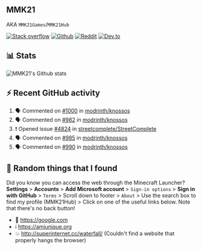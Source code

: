 ## MMK21
AKA `MMK21Games`/`MMK21Hub`

[![Stack overflow](https://img.shields.io/badge/Stack_Overflow-FE7A16?style=for-the-badge&logo=stack-overflow&logoColor=white)](https://stackoverflow.com/users/11519302/mmk21)
[![Github](https://img.shields.io/badge/GitHub-100000?style=for-the-badge&logo=github&logoColor=white)](https://github.com/MMK21Hub)
[![Reddit](https://img.shields.io/badge/Reddit-FF4500?style=for-the-badge&logo=reddit&logoColor=white)](https://www.reddit.com/user/mmk21games)
[![Dev.to](https://img.shields.io/badge/dev.to-0A0A0A?style=for-the-badge&logo=dev.to&logoColor=white)](https://dev.to/mmk21)

## 📊 Stats 

![MMK21's Github stats](https://github-readme-stats.vercel.app/api?username=MMK21Hub&show_icons=true&theme=dark&bg_color=171b22&text_color=CCCCCC&hide_border=true)

## ⚡ Recent GitHub activity

<!--START_SECTION:activity-->
1. 🗣 Commented on [#1000](https://github.com/modrinth/knossos/issues/1000) in [modrinth/knossos](https://github.com/modrinth/knossos)
2. 🗣 Commented on [#982](https://github.com/modrinth/knossos/issues/982) in [modrinth/knossos](https://github.com/modrinth/knossos)
3. ❗️ Opened issue [#4824](https://github.com/streetcomplete/StreetComplete/issues/4824) in [streetcomplete/StreetComplete](https://github.com/streetcomplete/StreetComplete)
4. 🗣 Commented on [#985](https://github.com/modrinth/knossos/issues/985) in [modrinth/knossos](https://github.com/modrinth/knossos)
5. 🗣 Commented on [#990](https://github.com/modrinth/knossos/issues/990) in [modrinth/knossos](https://github.com/modrinth/knossos)
<!--END_SECTION:activity-->

## 🙂 Random things that I found

Did you know you can access the web through the Minecraft Launcher? **Settings** > **Accounts** > **Add Microsoft account** > `Sign-in options` > **Sign in with GitHub** > `Terms` > Scroll down to footer > `About` > Use the search box to find my profile (MMK21Hub) > Click on one of the useful links below. Note that there's no back button!

* 🔎 <https://google.com>
* ℹ️ <https://amiunique.org>
* 💥 <http://superinternet.cc/waterfall/> (Couldn't find a website that properly hangs the browser)
